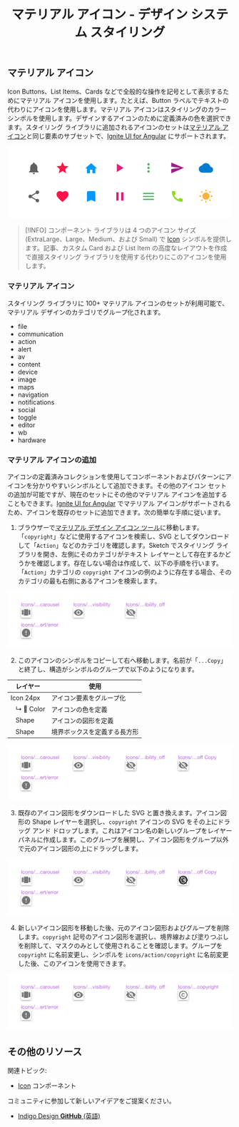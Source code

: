 ﻿---
title: マテリアル アイコン - デザイン システム スタイリング
_description: スタイリングのマテリアル アイコン シンボルはマテリアル デザインの全般的な操作を示すシンボルのコピーです。
_keywords: デザイン システム, Sketch, Ignite UI for Angular, UI ライブラリ, アイコン, マテリアル
_language: ja
---

## マテリアル アイコン

Icon Buttons、List Items、Cards などで全般的な操作を記号として表示するためにマテリアル アイコンを使用します。たとえば、Button ラベルでテキストの代わりにアイコンを使用します。マテリアル アイコンはスタイリングのカラー シンボルを使用します。デザインするアイコンのために定義済みの色を選択できます。スタイリング ライブラリに追加されるアイコンのセットは[マテリアル アイコン](https://material.io/tools/icons/?style=baseline)と同じ要素のサブセットで、[Ignite UI for Angular](https://jp.infragistics.com/products/ignite-ui-angular) にサポートされます。

![](../images/icons_demo.png)

> [!INFO]
> コンポーネント ライブラリは 4 つのアイコン サイズ (ExtraLarge、Large、Medium、および Small) で [Icon](icon.md) シンボルを提供します。記事、カスタム Card および List Item の高度なレイアウトを作成で直接スタイリング ライブラリを使用する代わりにこのアイコンを使用します。

### マテリアル アイコン

スタイリング ライブラリに 100+ マテリアル アイコンのセットが利用可能で、マテリアル デザインのカテゴリでグループ化されます。

- file
- communication
- action
- alert
- av
- content
- device
- image
- maps
- navigation
- notifications
- social
- toggle
- editor
- wb
- hardware

### マテリアル アイコンの追加

アイコンの定義済みコレクションを使用してコンポーネントおよびパターンにアイコンを分かりやすいシンボルとして追加できます。その他のアイコン セットの追加が可能ですが、現在のセットにその他のマテリアル アイコンを追加することもできます。[Ignite UI for Angular](https://jp.infragistics.com/products/ignite-ui-angular) でマテリアル アイコンがサポートされるため、アイコンを既存のセットに追加できます。次の簡単な手順に従います。

1.  ブラウザーで[マテリアル デザイン アイコン ツール](https://material.io/tools/icons)に移動します。「`copyright`」などに使用するアイコンを検索し、SVG としてダウンロードして「`Action`」などのカテゴリを確認します。Sketch でスタイリング ライブラリを開き、左側にそのカテゴリがテキスト レイヤーとして存在するかどうかを確認します。存在しない場合は作成して、以下の手順を行います。「`Action`」カテゴリの `copyright` アイコンの例のように存在する場合、そのカテゴリの最も右側にあるアイコンを検索します。

![](../images/icons_add1.png)

2.  このアイコンのシンボルをコピーして右へ移動します。名前が「`...Copy`」と終了し、構造がシンボルのグループで以下のようになります。

| レイヤー                   | 使用                                                   |
| ----------------------- | ----------------------------------------------------- |
| Icon 24px               | アイコン要素をグループ化                     |
| &nbsp;&nbsp; ↳ 🌈 Color | アイコンの色を定義                                |
| &nbsp;&nbsp; Shape      | アイコンの図形を定義                                |
| &nbsp;&nbsp; Shape      | 境界ボックスを定義する長方形|

![](../images/icons_add2.png)

3. 既存のアイコン図形をダウンロードした SVG と置き換えます。アイコン図形の Shape レイヤーを選択し、`copyright` アイコンの SVG をその上にドラッグ アンド ドロップします。これはアイコン名の新しいグループをレイヤー パネルに作成します。このグループを展開し、アイコン図形をグループ以外で元のアイコン図形の上にドラッグします。

![](../images/icons_add3.png)

4.  新しいアイコン図形を移動した後、元のアイコン図形およびグループを削除します。`copyright` 記号のアイコン図形を選択し、境界線および塗りつぶしを削除して、マスクのみとして使用されることを確認します。グループを `copyright` に名前変更し、シンボルを `icons/action/copyright` に名前変更した後、このアイコンを使用できます。

![](../images/icons_add4.png)

## その他のリソース

関連トピック:

- [Icon](icon.md) コンポーネント
  <div class="divider--half"></div>

コミュニティに参加して新しいアイデアをご提案ください。

- [Indigo Design **GitHub** (英語)](https://github.com/IgniteUI/design-system-docfx)
